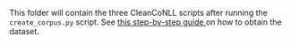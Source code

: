 This folder will contain the three CleanCoNLL scripts after running the `create_corpus.py` script.
See [this step-by-step guide ](https://github.com/flairNLP/CleanCoNLL#how-to-get-cleanconll) on how to obtain the dataset.
